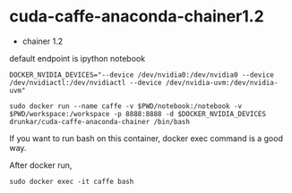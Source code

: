 # cuda-caffe-anaconda-chainer1.2

* chainer 1.2

default endpoint is ipython notebook

```
DOCKER_NVIDIA_DEVICES="--device /dev/nvidia0:/dev/nvidia0 --device /dev/nvidiactl:/dev/nvidiactl --device /dev/nvidia-uvm:/dev/nvidia-uvm"

sudo docker run --name caffe -v $PWD/notebook:/notebook -v $PWD/workspace:/workspace -p 8888:8888 -d $DOCKER_NVIDIA_DEVICES drunkar/cuda-caffe-anaconda-chainer /bin/bash
```

If you want to run bash on this container, docker exec command is a good way.

After docker run, 

```
sudo docker exec -it caffe bash
```
